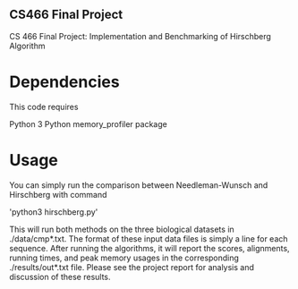 ## CS466 Final Project
CS 466 Final Project: Implementation and Benchmarking of Hirschberg Algorithm

# Dependencies
This code requires

Python 3
Python memory_profiler package

# Usage
You can simply run the comparison between Needleman-Wunsch and Hirschberg with command

'python3 hirschberg.py'

This will run both methods on the three biological datasets in ./data/cmp*.txt. The format of these input data files is simply a line for each sequence. After running the algorithms, it will report the scores, alignments, running times, and peak memory usages in the corresponding ./results/out*.txt file. Please see the project report for analysis and discussion of these results.

